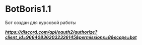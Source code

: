 ﻿# BotBoris1.1
 
 Бот создан для курсовой работы
 
 ***https://discord.com/api/oauth2/authorize?client_id=966408363032326145&permissions=8&scope=bot***
 
 
 
